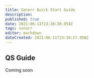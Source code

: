 ```yaml
---
title: Sonarr Quick Start Guide
description: 
published: true
date: 2021-06-11T23:30:30.954Z
tags: sonarr
editor: markdown
dateCreated: 2021-06-11T23:30:27.958Z
---
```


## QS Guide

Coming soon
